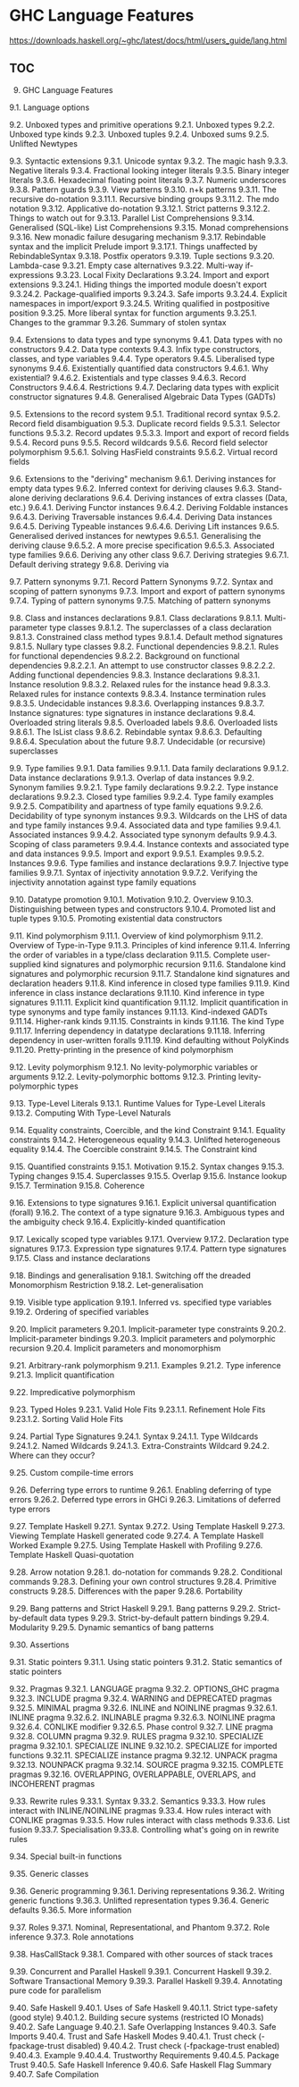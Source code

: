 # GHC Language Features

https://downloads.haskell.org/~ghc/latest/docs/html/users_guide/lang.html

## TOC

9. GHC Language Features

9.1. Language options

9.2. Unboxed types and primitive operations
  9.2.1. Unboxed types
  9.2.2. Unboxed type kinds
  9.2.3. Unboxed tuples
  9.2.4. Unboxed sums
  9.2.5. Unlifted Newtypes

9.3. Syntactic extensions
  9.3.1. Unicode syntax
  9.3.2. The magic hash
  9.3.3. Negative literals
  9.3.4. Fractional looking integer literals
  9.3.5. Binary integer literals
  9.3.6. Hexadecimal floating point literals
  9.3.7. Numeric underscores
  9.3.8. Pattern guards
  9.3.9. View patterns
  9.3.10. n+k patterns
  9.3.11. The recursive do-notation
    9.3.11.1. Recursive binding groups
    9.3.11.2. The mdo notation
  9.3.12. Applicative do-notation
    9.3.12.1. Strict patterns
    9.3.12.2. Things to watch out for
  9.3.13. Parallel List Comprehensions
  9.3.14. Generalised (SQL-like) List Comprehensions
  9.3.15. Monad comprehensions
  9.3.16. New monadic failure desugaring mechanism
  9.3.17. Rebindable syntax and the implicit Prelude import
    9.3.17.1. Things unaffected by RebindableSyntax
  9.3.18. Postfix operators
  9.3.19. Tuple sections
  9.3.20. Lambda-case
  9.3.21. Empty case alternatives
  9.3.22. Multi-way if-expressions
  9.3.23. Local Fixity Declarations
  9.3.24. Import and export extensions
    9.3.24.1. Hiding things the imported module doesn't export
    9.3.24.2. Package-qualified imports
    9.3.24.3. Safe imports
    9.3.24.4. Explicit namespaces in import/export
    9.3.24.5. Writing qualified in postpositive position
  9.3.25. More liberal syntax for function arguments
    9.3.25.1. Changes to the grammar
  9.3.26. Summary of stolen syntax

9.4. Extensions to data types and type synonyms
  9.4.1. Data types with no constructors
  9.4.2. Data type contexts
  9.4.3. Infix type constructors, classes, and type variables
  9.4.4. Type operators
  9.4.5. Liberalised type synonyms
  9.4.6. Existentially quantified data constructors
  9.4.6.1. Why existential?
  9.4.6.2. Existentials and type classes
  9.4.6.3. Record Constructors
  9.4.6.4. Restrictions
  9.4.7. Declaring data types with explicit constructor signatures
  9.4.8. Generalised Algebraic Data Types (GADTs)

9.5. Extensions to the record system
  9.5.1. Traditional record syntax
  9.5.2. Record field disambiguation
  9.5.3. Duplicate record fields
  9.5.3.1. Selector functions
  9.5.3.2. Record updates
  9.5.3.3. Import and export of record fields
  9.5.4. Record puns
  9.5.5. Record wildcards
  9.5.6. Record field selector polymorphism
  9.5.6.1. Solving HasField constraints
  9.5.6.2. Virtual record fields

9.6. Extensions to the "deriving" mechanism
  9.6.1. Deriving instances for empty data types
  9.6.2. Inferred context for deriving clauses
  9.6.3. Stand-alone deriving declarations
  9.6.4. Deriving instances of extra classes (Data, etc.)
  9.6.4.1. Deriving Functor instances
  9.6.4.2. Deriving Foldable instances
  9.6.4.3. Deriving Traversable instances
  9.6.4.4. Deriving Data instances
  9.6.4.5. Deriving Typeable instances
  9.6.4.6. Deriving Lift instances
  9.6.5. Generalised derived instances for newtypes
  9.6.5.1. Generalising the deriving clause
  9.6.5.2. A more precise specification
  9.6.5.3. Associated type families
  9.6.6. Deriving any other class
  9.6.7. Deriving strategies
  9.6.7.1. Default deriving strategy
  9.6.8. Deriving via

9.7. Pattern synonyms
  9.7.1. Record Pattern Synonyms
  9.7.2. Syntax and scoping of pattern synonyms
  9.7.3. Import and export of pattern synonyms
  9.7.4. Typing of pattern synonyms
  9.7.5. Matching of pattern synonyms

9.8. Class and instances declarations
  9.8.1. Class declarations
  9.8.1.1. Multi-parameter type classes
  9.8.1.2. The superclasses of a class declaration
  9.8.1.3. Constrained class method types
  9.8.1.4. Default method signatures
  9.8.1.5. Nullary type classes
  9.8.2. Functional dependencies
  9.8.2.1. Rules for functional dependencies
  9.8.2.2. Background on functional dependencies
  9.8.2.2.1. An attempt to use constructor classes
  9.8.2.2.2. Adding functional dependencies
  9.8.3. Instance declarations
  9.8.3.1. Instance resolution
  9.8.3.2. Relaxed rules for the instance head
  9.8.3.3. Relaxed rules for instance contexts
  9.8.3.4. Instance termination rules
  9.8.3.5. Undecidable instances
  9.8.3.6. Overlapping instances
  9.8.3.7. Instance signatures: type signatures in instance declarations
  9.8.4. Overloaded string literals
  9.8.5. Overloaded labels
  9.8.6. Overloaded lists
  9.8.6.1. The IsList class
  9.8.6.2. Rebindable syntax
  9.8.6.3. Defaulting
  9.8.6.4. Speculation about the future
  9.8.7. Undecidable (or recursive) superclasses

9.9. Type families
  9.9.1. Data families
  9.9.1.1. Data family declarations
  9.9.1.2. Data instance declarations
  9.9.1.3. Overlap of data instances
  9.9.2. Synonym families
  9.9.2.1. Type family declarations
  9.9.2.2. Type instance declarations
  9.9.2.3. Closed type families
  9.9.2.4. Type family examples
  9.9.2.5. Compatibility and apartness of type family equations
  9.9.2.6. Decidability of type synonym instances
  9.9.3. Wildcards on the LHS of data and type family instances
  9.9.4. Associated data and type families
  9.9.4.1. Associated instances
  9.9.4.2. Associated type synonym defaults
  9.9.4.3. Scoping of class parameters
  9.9.4.4. Instance contexts and associated type and data instances
  9.9.5. Import and export
  9.9.5.1. Examples
  9.9.5.2. Instances
  9.9.6. Type families and instance declarations
  9.9.7. Injective type families
  9.9.7.1. Syntax of injectivity annotation
  9.9.7.2. Verifying the injectivity annotation against type family equations

9.10. Datatype promotion
  9.10.1. Motivation
  9.10.2. Overview
  9.10.3. Distinguishing between types and constructors
  9.10.4. Promoted list and tuple types
  9.10.5. Promoting existential data constructors

9.11. Kind polymorphism
  9.11.1. Overview of kind polymorphism
  9.11.2. Overview of Type-in-Type
  9.11.3. Principles of kind inference
  9.11.4. Inferring the order of variables in a type/class declaration
  9.11.5. Complete user-supplied kind signatures and polymorphic recursion
  9.11.6. Standalone kind signatures and polymorphic recursion
  9.11.7. Standalone kind signatures and declaration headers
  9.11.8. Kind inference in closed type families
  9.11.9. Kind inference in class instance declarations
  9.11.10. Kind inference in type signatures
  9.11.11. Explicit kind quantification
  9.11.12. Implicit quantification in type synonyms and type family instances
  9.11.13. Kind-indexed GADTs
  9.11.14. Higher-rank kinds
  9.11.15. Constraints in kinds
  9.11.16. The kind Type
  9.11.17. Inferring dependency in datatype declarations
  9.11.18. Inferring dependency in user-written foralls
  9.11.19. Kind defaulting without PolyKinds
  9.11.20. Pretty-printing in the presence of kind polymorphism

9.12. Levity polymorphism
  9.12.1. No levity-polymorphic variables or arguments
  9.12.2. Levity-polymorphic bottoms
  9.12.3. Printing levity-polymorphic types

9.13. Type-Level Literals
  9.13.1. Runtime Values for Type-Level Literals
  9.13.2. Computing With Type-Level Naturals

9.14. Equality constraints, Coercible, and the kind Constraint
  9.14.1. Equality constraints
  9.14.2. Heterogeneous equality
  9.14.3. Unlifted heterogeneous equality
  9.14.4. The Coercible constraint
  9.14.5. The Constraint kind

9.15. Quantified constraints
  9.15.1. Motivation
  9.15.2. Syntax changes
  9.15.3. Typing changes
  9.15.4. Superclasses
  9.15.5. Overlap
  9.15.6. Instance lookup
  9.15.7. Termination
  9.15.8. Coherence

9.16. Extensions to type signatures
  9.16.1. Explicit universal quantification (forall)
  9.16.2. The context of a type signature
  9.16.3. Ambiguous types and the ambiguity check
  9.16.4. Explicitly-kinded quantification

9.17. Lexically scoped type variables
  9.17.1. Overview
  9.17.2. Declaration type signatures
  9.17.3. Expression type signatures
  9.17.4. Pattern type signatures
  9.17.5. Class and instance declarations

9.18. Bindings and generalisation
  9.18.1. Switching off the dreaded Monomorphism Restriction
  9.18.2. Let-generalisation

9.19. Visible type application
  9.19.1. Inferred vs. specified type variables
  9.19.2. Ordering of specified variables

9.20. Implicit parameters
  9.20.1. Implicit-parameter type constraints
  9.20.2. Implicit-parameter bindings
  9.20.3. Implicit parameters and polymorphic recursion
  9.20.4. Implicit parameters and monomorphism

9.21. Arbitrary-rank polymorphism
  9.21.1. Examples
  9.21.2. Type inference
  9.21.3. Implicit quantification

9.22. Impredicative polymorphism

9.23. Typed Holes
  9.23.1. Valid Hole Fits
  9.23.1.1. Refinement Hole Fits
  9.23.1.2. Sorting Valid Hole Fits

9.24. Partial Type Signatures
  9.24.1. Syntax
  9.24.1.1. Type Wildcards
  9.24.1.2. Named Wildcards
  9.24.1.3. Extra-Constraints Wildcard
  9.24.2. Where can they occur?

9.25. Custom compile-time errors

9.26. Deferring type errors to runtime
  9.26.1. Enabling deferring of type errors
  9.26.2. Deferred type errors in GHCi
  9.26.3. Limitations of deferred type errors

9.27. Template Haskell
  9.27.1. Syntax
  9.27.2. Using Template Haskell
  9.27.3. Viewing Template Haskell generated code
  9.27.4. A Template Haskell Worked Example
  9.27.5. Using Template Haskell with Profiling
  9.27.6. Template Haskell Quasi-quotation

9.28. Arrow notation
  9.28.1. do-notation for commands
  9.28.2. Conditional commands
  9.28.3. Defining your own control structures
  9.28.4. Primitive constructs
  9.28.5. Differences with the paper
  9.28.6. Portability

9.29. Bang patterns and Strict Haskell
  9.29.1. Bang patterns
  9.29.2. Strict-by-default data types
  9.29.3. Strict-by-default pattern bindings
  9.29.4. Modularity
  9.29.5. Dynamic semantics of bang patterns

9.30. Assertions

9.31. Static pointers
  9.31.1. Using static pointers
  9.31.2. Static semantics of static pointers

9.32. Pragmas
  9.32.1. LANGUAGE pragma
  9.32.2. OPTIONS_GHC pragma
  9.32.3. INCLUDE pragma
  9.32.4. WARNING and DEPRECATED pragmas
  9.32.5. MINIMAL pragma
  9.32.6. INLINE and NOINLINE pragmas
  9.32.6.1. INLINE pragma
  9.32.6.2. INLINABLE pragma
  9.32.6.3. NOINLINE pragma
  9.32.6.4. CONLIKE modifier
  9.32.6.5. Phase control
  9.32.7. LINE pragma
  9.32.8. COLUMN pragma
  9.32.9. RULES pragma
  9.32.10. SPECIALIZE pragma
  9.32.10.1. SPECIALIZE INLINE
  9.32.10.2. SPECIALIZE for imported functions
  9.32.11. SPECIALIZE instance pragma
  9.32.12. UNPACK pragma
  9.32.13. NOUNPACK pragma
  9.32.14. SOURCE pragma
  9.32.15. COMPLETE pragmas
  9.32.16. OVERLAPPING, OVERLAPPABLE, OVERLAPS, and INCOHERENT pragmas

9.33. Rewrite rules
  9.33.1. Syntax
  9.33.2. Semantics
  9.33.3. How rules interact with INLINE/NOINLINE pragmas
  9.33.4. How rules interact with CONLIKE pragmas
  9.33.5. How rules interact with class methods
  9.33.6. List fusion
  9.33.7. Specialisation
  9.33.8. Controlling what's going on in rewrite rules

9.34. Special built-in functions

9.35. Generic classes

9.36. Generic programming
  9.36.1. Deriving representations
  9.36.2. Writing generic functions
  9.36.3. Unlifted representation types
  9.36.4. Generic defaults
  9.36.5. More information

9.37. Roles
  9.37.1. Nominal, Representational, and Phantom
  9.37.2. Role inference
  9.37.3. Role annotations

9.38. HasCallStack
  9.38.1. Compared with other sources of stack traces

9.39. Concurrent and Parallel Haskell
  9.39.1. Concurrent Haskell
  9.39.2. Software Transactional Memory
  9.39.3. Parallel Haskell
  9.39.4. Annotating pure code for parallelism

9.40. Safe Haskell
  9.40.1. Uses of Safe Haskell
  9.40.1.1. Strict type-safety (good style)
  9.40.1.2. Building secure systems (restricted IO Monads)
  9.40.2. Safe Language
  9.40.2.1. Safe Overlapping Instances
  9.40.3. Safe Imports
  9.40.4. Trust and Safe Haskell Modes
  9.40.4.1. Trust check (-fpackage-trust disabled)
  9.40.4.2. Trust check (-fpackage-trust enabled)
  9.40.4.3. Example
  9.40.4.4. Trustworthy Requirements
  9.40.4.5. Package Trust
  9.40.5. Safe Haskell Inference
  9.40.6. Safe Haskell Flag Summary
  9.40.7. Safe Compilation
